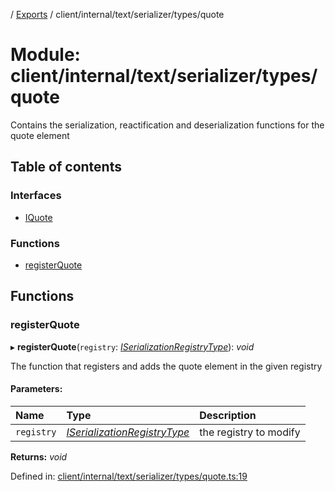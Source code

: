 [](../README.md) / [Exports](../modules.md) / client/internal/text/serializer/types/quote

# Module: client/internal/text/serializer/types/quote

Contains the serialization, reactification and deserialization functions
for the quote element

## Table of contents

### Interfaces

- [IQuote](../interfaces/client_internal_text_serializer_types_quote.iquote.md)

### Functions

- [registerQuote](client_internal_text_serializer_types_quote.md#registerquote)

## Functions

### registerQuote

▸ **registerQuote**(`registry`: [*ISerializationRegistryType*](../interfaces/client_internal_text_serializer.iserializationregistrytype.md)): *void*

The function that registers and adds the quote element in the given
registry

#### Parameters:

Name | Type | Description |
:------ | :------ | :------ |
`registry` | [*ISerializationRegistryType*](../interfaces/client_internal_text_serializer.iserializationregistrytype.md) | the registry to modify    |

**Returns:** *void*

Defined in: [client/internal/text/serializer/types/quote.ts:19](https://github.com/onzag/itemize/blob/55e63f2c/client/internal/text/serializer/types/quote.ts#L19)
